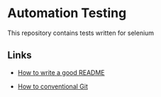 # Automation Testing
This repository contains tests written for selenium

## Links
- [How to write a good README](https://www.freecodecamp.org/news/how-to-write-a-good-readme-file/)

- [How to conventional Git](https://www.conventionalcommits.org/en/v1.0.0/)